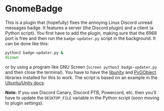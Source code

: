 # GnomeBadge
This is a plugin that (hopefully) fixes the annoying Linux Discord unread messages badge. It features a server (the Discord plugin) and a client (a Python script).
You first have to add the plugin, making sure that the 6968 port is free and then run the `badge-updater.py` script in the background.
It can be done like this:
```bash
python3 badge-updater.py &
disown
```
or by using a program like GNU Screen (`screen python3 badge-updater.py` and then close the terminal).
You have to have the [libunity](https://aur.archlinux.org/packages/libunity/) and [PyGObject](https://pygobject.readthedocs.io/en/latest/) libraries installed for this to work.
The script is based on an example in the [Ubuntu/Unity docs](https://wiki.ubuntu.com/Unity/LauncherAPI#Python_Example).

**Note:** If you use Discord Canary, Discord PTB, Powercord, etc. then you'll have to update the `DESKTOP_FILE` variable in the Python script (soon moving to plugin settings).